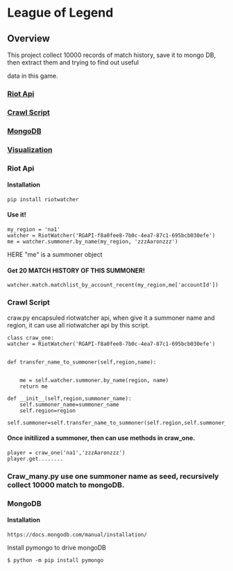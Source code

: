 # League of Legend

## Overview

This project collect 10000 records of match history, save it to mongo DB, then extract them and trying to find out useful 

data in this game.

### [Riot Api](#riot-api)

### [Crawl Script](#Craw)

### [MongoDB](#mongo)

### [Visualization](#visualization)

### Riot Api

#### Installation

    pip install riotwatcher

#### Use it!
    
    my_region = 'na1'
    watcher = RiotWatcher('RGAPI-f8a0fee8-7b0c-4ea7-87c1-695bcb030efe')
    me = watcher.summoner.by_name(my_region, 'zzzAaronzzz')
    
HERE "me" is a summoner object

#### Get 20 MATCH HISTORY OF THIS SUMMONER!

    watcher.match.matchlist_by_account_recent(my_region,me['accountId'])

### Crawl Script

craw.py encapsuled riotwatcher api, when give it a summoner name and region, it can use all riotwatcher api by this script.

    class craw_one:
    watcher = RiotWatcher('RGAPI-f8a0fee8-7b0c-4ea7-87c1-695bcb030efe')


    def transfer_name_to_summoner(self,region,name):


        me = self.watcher.summoner.by_name(region, name)
        return me

    def __init__(self,region,summoner_name):
        self.summoner_name=summoner_name
        self.region=region
        self.summoner=self.transfer_name_to_summoner(self.region,self.summoner_name)

#### Once initilized a summoner, then can use methods in craw_one.
    player = craw_one('na1','zzzAaronzzz')
    player.get........
    
### Craw_many.py use one summoner name as seed, recursively collect 10000 match to mongoDB.

### MongoDB

#### Installation
    
    https://docs.mongodb.com/manual/installation/

Install pymongo to drive mongoDB

    $ python -m pip install pymongo
   
